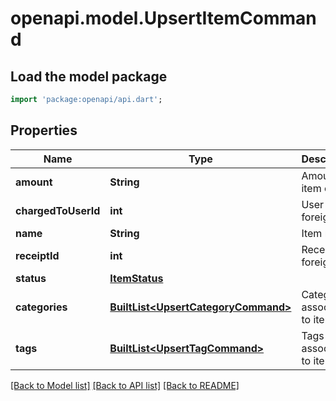 # openapi.model.UpsertItemCommand

## Load the model package
```dart
import 'package:openapi/api.dart';
```

## Properties
Name | Type | Description | Notes
------------ | ------------- | ------------- | -------------
**amount** | **String** | Amount the item costs | 
**chargedToUserId** | **int** | User foreign key | 
**name** | **String** | Item name | 
**receiptId** | **int** | Receipt foreign key | 
**status** | [**ItemStatus**](ItemStatus.md) |  | 
**categories** | [**BuiltList&lt;UpsertCategoryCommand&gt;**](UpsertCategoryCommand.md) | Categories associated to item | [optional] 
**tags** | [**BuiltList&lt;UpsertTagCommand&gt;**](UpsertTagCommand.md) | Tags associated to item | [optional] 

[[Back to Model list]](../README.md#documentation-for-models) [[Back to API list]](../README.md#documentation-for-api-endpoints) [[Back to README]](../README.md)


